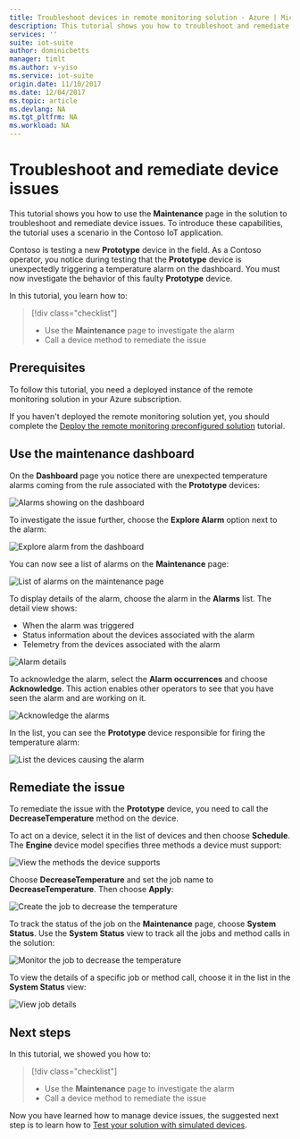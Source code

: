 ```yaml
---
title: Troubleshoot devices in remote monitoring solution - Azure | Microsoft Docs
description: This tutorial shows you how to troubleshoot and remediate device issues in the remote monitoring solution.
services: ''
suite: iot-suite
author: dominicbetts
manager: timlt
ms.author: v-yiso
ms.service: iot-suite
origin.date: 11/10/2017
ms.date: 12/04/2017
ms.topic: article
ms.devlang: NA
ms.tgt_pltfrm: NA
ms.workload: NA
---
```


# Troubleshoot and remediate device issues

This tutorial shows you how to use the **Maintenance** page in the solution to troubleshoot and remediate device issues. To introduce these capabilities, the tutorial uses a scenario in the Contoso IoT application.

Contoso is testing a new **Prototype** device in the field. As a Contoso operator, you notice during testing that the **Prototype** device is unexpectedly triggering a temperature alarm on the dashboard. You must now investigate the behavior of this faulty **Prototype** device.

In this tutorial, you learn how to:

>[!div class="checklist"]
> * Use the **Maintenance** page to investigate the alarm
> * Call a device method to remediate the issue

## Prerequisites

To follow this tutorial, you need a deployed instance of the remote monitoring solution in your Azure subscription.

If you haven't deployed the remote monitoring solution yet, you should complete the [Deploy the remote monitoring preconfigured solution](iot-suite-remote-monitoring-deploy.md) tutorial.

## Use the maintenance dashboard

On the **Dashboard** page you notice there are unexpected temperature alarms coming from the rule associated with the **Prototype** devices:

![Alarms showing on the dashboard](./media/iot-suite-remote-monitoring-maintain/dashboardalarm.png)

To investigate the issue further, choose the **Explore Alarm** option next to the alarm:

![Explore alarm from the dashboard](./media/iot-suite-remote-monitoring-maintain/dashboardexplorealarm.png)

You can now see a list of alarms on the **Maintenance** page:

![List of alarms on the maintenance page](./media/iot-suite-remote-monitoring-maintain/maintenancealarms.png)

To display details of the alarm, choose the alarm in the **Alarms** list. The detail view shows:

* When the alarm was triggered
* Status information about the devices associated with the alarm
* Telemetry from the devices associated with the alarm

![Alarm details](./media/iot-suite-remote-monitoring-maintain/maintenancealarmdetail.png)

To acknowledge the alarm, select the **Alarm occurrences** and choose **Acknowledge**. This action enables other operators to see that you have seen the alarm and are working on it.

![Acknowledge the alarms](./media/iot-suite-remote-monitoring-maintain/maintenanceacknowledge.png)

In the list, you can see the **Prototype** device responsible for firing the temperature alarm:

![List the devices causing the alarm](./media/iot-suite-remote-monitoring-maintain/maintenanceresponsibledevice.png)

## Remediate the issue

To remediate the issue with the **Prototype** device, you need to call the **DecreaseTemperature** method on the device.

To act on a device, select it in the list of devices and then choose **Schedule**. The **Engine** device model specifies three methods a device must support:

![View the methods the device supports](./media/iot-suite-remote-monitoring-maintain/maintenancemethods.png)

Choose **DecreaseTemperature** and set the job name to **DecreaseTemperature**. Then choose **Apply**:

![Create the job to decrease the temperature](./media/iot-suite-remote-monitoring-maintain/maintenancecreatejob.png)

To track the status of the job on the **Maintenance** page, choose **System Status**. Use the **System Status** view to track all the jobs and method calls in the solution:

![Monitor the job to decrease the temperature](./media/iot-suite-remote-monitoring-maintain/maintenancerunningjob.png)

To view the details of a specific job or method call, choose it in the list in the **System Status** view:

![View job details](./media/iot-suite-remote-monitoring-maintain/maintenancejobdetail.png)

## Next steps

In this tutorial, we showed you how to:

<!-- Repeat task list from intro -->
>[!div class="checklist"]
> * Use the **Maintenance** page to investigate the alarm
> * Call a device method to remediate the issue

Now you have learned how to manage device issues, the suggested next step is to learn how to [Test your solution with simulated devices](iot-suite-remote-monitoring-test.md).

<!-- Next tutorials in the sequence -->